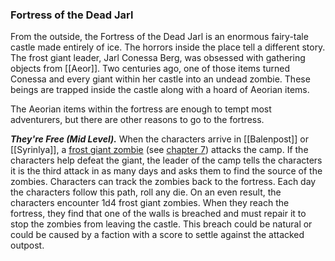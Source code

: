 ### Fortress of the Dead Jarl

From the outside, the Fortress of the Dead Jarl is an enormous fairy-tale castle made entirely of ice. The horrors inside the place tell a different story. The frost giant leader, Jarl Conessa Berg, was obsessed with gathering objects from [[Aeor]]. Two centuries ago, one of those items turned Conessa and every giant within her castle into an undead zombie. These beings are trapped inside the castle along with a hoard of Aeorian items.

The Aeorian items within the fortress are enough to tempt most adventurers, but there are other reasons to go to the fortress.

_**They're Free (Mid Level).**_ When the characters arrive in [[Balenpost]] or [[Syrinlya]], a [frost giant zombie](https://www.dndbeyond.com/monsters/frost-giant-zombie) (see [chapter 7](https://www.dndbeyond.com/sources/egtw/[[wildemount]]-bestiary#FrostGiantZombie "chapter 7")) attacks the camp. If the characters help defeat the giant, the leader of the camp tells the characters it is the third attack in as many days and asks them to find the source of the zombies. Characters can track the zombies back to the fortress. Each day the characters follow this path, roll any die. On an even result, the characters encounter 1d4 frost giant zombies. When they reach the fortress, they find that one of the walls is breached and must repair it to stop the zombies from leaving the castle. This breach could be natural or could be caused by a faction with a score to settle against the attacked outpost.